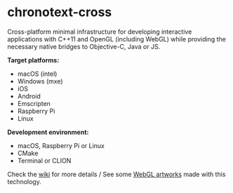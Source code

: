 # chronotext-cross

Cross-platform minimal infrastructure for developing interactive applications with C++11 and OpenGL (including WebGL) while providing the necessary native bridges to Objective-C, Java or JS.

**Target platforms:**
- macOS (intel)
- Windows (mxe)
- iOS
- Android
- Emscripten
- Raspberry Pi
- Linux

**Development environment:**
- macOS, Raspberry Pi or Linux
- CMake
- Terminal or CLION

Check the [wiki](https://github.com/arielm/chronotext-cross/wiki) for more details / See some [WebGL artworks](http://chronotext.org/webgl) made with this technology.

